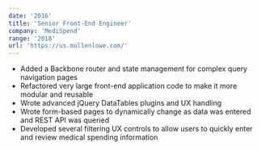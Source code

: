 ```yaml
---
date: '2016'
title: 'Senior Front-End Engineer'
company: 'MediSpend'
range: '2018'
url: 'https://us.mullenlowe.com/'
---
```


- Added a Backbone router and state management for complex query navigation pages
- Refactored very large front-end application code to make it more modular and reusable
- Wrote advanced jQuery DataTables plugins and UX handling
- Wrote form-based pages to dynamically change as data was entered and REST API was queried
- Developed several filtering UX controls to allow users to quickly enter and review medical spending information
